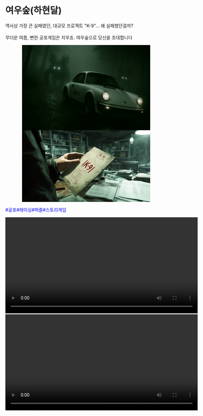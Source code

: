 # 여우숲(하현달)

<body>

  역사상 가장 큰 실패였던, 대규모 프로젝트 "K-9"… 왜 실패했던걸까?
  <br><br>
  무더운 여름, 뻔한 공포게임은 치우죠. 여우숲으로 당신을 초대합니다 
<p float = "left">
  <img src = "images/Ex01.jpg" width = 400 alt = "Example 001" style="display: block; margin: auto;">
  <img src = "images/Ex02.jpg" width = 400 alt = "Example 001" style="display: block; margin: auto;">
</p>
  <span style="color: blue;">#공포#레이싱#퍼즐#스토리게임</span>

<video src="images/video.mp4" controls width="600"></video>
<video src="https://kwonhyeonsoo.github.io/Hahyeondal.github.io/images/video.mp4" controls width="600"></video>


</body>



